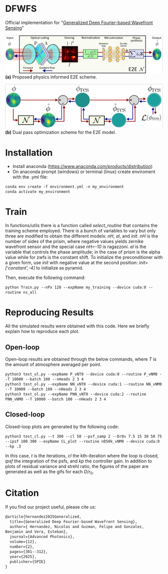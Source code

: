 # DFWFS
Official implementation for "[Generalized Deep Fourier-based Wavefront Sensing](https://preprints.opticaopen.org/articles/preprint/Deep_Optics_Preconditioner_for_Modulation-free_Pyramid_Wavefront_Sensing/23812041)"

![Scheme A](scheme_a.png)  
**(a)** Proposed physics informed E2E scheme.

![Scheme B](scheme_b.png)  
**(b)** Dual pass optimization scheme for the E2E model.

# Installation
- Install anaconda (https://www.anaconda.com/products/distribution)
- On anaconda prompt (windows) or terminal (linux) create enviroment with the .yml file:

```
conda env create -f environment.yml -n my_environment
conda activate my_environment
```

# Train
In functions/utils there is a function called *select_routine* that contains the training scheme employed. There is a bunch of variables to vary but only three are modified 
  to obtain the different models: *nH*, *al*, and *init*. *nH* is the number of sides of the prism, where negative values yields zernike wavefront sensor and the special case *nH=-10* is ragazzoni. *al* is the variable that controls the phase amplitude; in the case of prism is the alpha value while for zwfs is the constant shift. To initialize the preconditioner with a given form, use *init* with negative value at the second position: *init=['constant',-4]* to initialize as pyramid.

Then, execute the following command:

```
python Train.py --nPx 128 --expName my_training --device cuda:0 --routine ns_all

```

# Reproducing Results
All the simulated results were obtained with this code. Here we briefly explain how to reproduce each plot.

## Open-loop
Open-loop results are obtained through the below commands, where *T* is the amount of atmosphere averaged per point.

```
python3 test_ol.py --expName P_vNT0 --device cuda:0 --routine P_vNM0 --T 10000 --batch 100 --nHeads 2 3 4
python3 test_ol.py --expName NN_vNT0 --device cuda:1 --routine NN_vNM0 --T 10000 --batch 100 --nHeads 2 3 4
python3 test_ol.py --expName PNN_vNT0 --device cuda:2 --routine PNN_vNM0 --T 10000 --batch 100 --nHeads 2 3 4
```

## Closed-loop
Closed-loop plots are generated by the following code:

```
python3 test_cl.py --t 300 --cl 50 --psf_samp 2 --Dr0v 7.5 15 30 50 75 --ipsf 100 300 --expName CL_plot --routine nD50k_vNM0 --device cuda:0 --kp .3
```

In this case, *t* is the iterations, *cl* the kth-iteration where the loop is closed, *ipsf* the integration of the psfs, and *kp* the controller gain. In addition to plots of residual variance and strehl ratio, the figures of the paper are generated as well as the gifs for each $D/r_0$. 


# Citation
If you find our project useful, please cite us:

```
@article{hernandez2025Generalized,
  title={Generalized Deep Fourier-based Wavefront Sensing},
  author={ Hernandez, Nicolas and Guzman, Felipe and Gonzalez, Benjamin and Vera, Esteban},
  journal={Advanced Photonics},
  volume={12},
  number={2},
  pages={301--312},
  year={2025},
  publisher={SPIE}
}
